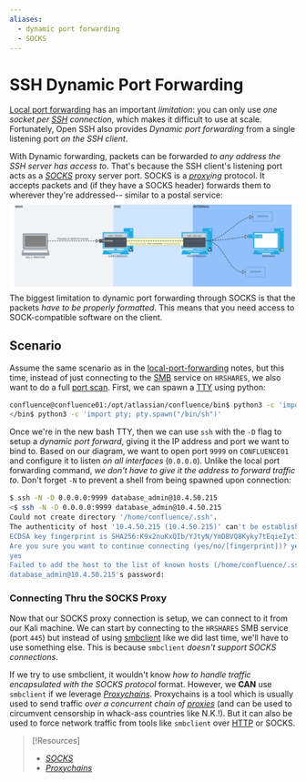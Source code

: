 ```yaml
---
aliases:
  - dynamic port forwarding
  - SOCKS
---
```


# SSH Dynamic Port Forwarding
[Local port forwarding](local-port-forwarding.md) has an important *limitation*: you can only use *one socket per [SSH](../../../networking/protocols/SSH.md) connection*, which makes it difficult to use at scale. Fortunately, Open SSH also provides *Dynamic port forwarding* from a single listening port *on the SSH client*. 

With Dynamic forwarding, packets can be forwarded *to any address the SSH server has access to*. That's because the SSH client's listening port acts as a [_SOCKS_](https://en.wikipedia.org/wiki/SOCKS) proxy server port. SOCKS is a *[proxy](../../../networking/design-structure/proxy.md)ing* protocol. It accepts packets and (if they have a SOCKS header) forwards them to wherever they're addressed-- similar to a postal service:
![](../../oscp-pics/dynamic-port-forwarding-1.png)
The biggest limitation to dynamic port forwarding through SOCKS is that the packets *have to be properly formatted*. This means that you need access to SOCK-compatible software on the client.
## Scenario
Assume the same scenario as in the [local-port-forwarding](local-port-forwarding.md) notes, but this time, instead of just connecting to the [SMB](../../../networking/protocols/SMB.md) service on `HRSHARES`, we also want to do a full [port scan](../../enum-and-info-gathering/active/port-scanning.md). First, we can spawn a [TTY](../../../computers/linux/terminal-tty-shell.md) using python:
```bash
confluence@confluence01:/opt/atlassian/confluence/bin$ python3 -c 'import pty; pty.spawn("/bin/sh")'
</bin$ python3 -c 'import pty; pty.spawn("/bin/sh")'
```
Once we're in the new bash TTY, then we can use `ssh` with the `-D` flag to setup a *dynamic port forward*, giving it the IP address and port we want to bind to. Based on our diagram, we want to open port `9999` on `CONFLUENCE01` and configure it to listen *on all interfaces* (`0.0.0.0`). Unlike the local port forwarding command, *we don't have to give it the address to forward traffic to*. Don't forget `-N` to prevent a shell from being spawned upon connection:
```bash
$ ssh -N -D 0.0.0.0:9999 database_admin@10.4.50.215
<$ ssh -N -D 0.0.0.0:9999 database_admin@10.4.50.215   
Could not create directory '/home/confluence/.ssh'.
The authenticity of host '10.4.50.215 (10.4.50.215)' can't be established.
ECDSA key fingerprint is SHA256:K9x2nuKxQIb/YJtyN/YmDBVQ8Kyky7tEqieIyt1ytH4.
Are you sure you want to continue connecting (yes/no/[fingerprint])? yes
yes
Failed to add the host to the list of known hosts (/home/confluence/.ssh/known_hosts).
database_admin@10.4.50.215's password:
```
### Connecting Thru the SOCKS Proxy
Now that our SOCKS proxy connection is setup, we can connect to it from our Kali machine. We can start by connecting to the `HRSHARES` SMB service (port `445`) but instead of using [smbclient](../../../CLI-tools/linux/remote/smbclient.md) like we did last time, we'll have to use something else. This is because `smbclient` *doesn't support SOCKS connections*.

If we try to use smbclient, it wouldn't know *how to handle traffic encapsulated with the SOCKS protocol* format. However, we **CAN** use `smbclient` if we leverage [_Proxychains_](https://github.com/rofl0r/proxychains-ng). Proxychains is a tool which is usually used to send traffic *over a concurrent chain of [proxies](../../../networking/design-structure/proxy.md)* (and can be used to circumvent censorship in whack-ass countries like N.K.!). But it can also be used to force network traffic from tools like `smbclient` over [HTTP](../../../www/HTTP.md) or SOCKS.  


> [!Resources]
> - [_SOCKS_](https://en.wikipedia.org/wiki/SOCKS)
> - [_Proxychains_](https://github.com/rofl0r/proxychains-ng)